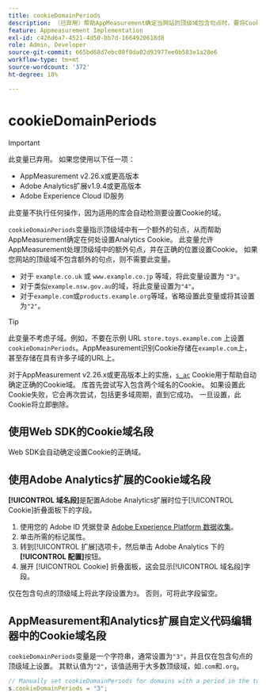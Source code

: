 ```yaml
---
title: cookieDomainPeriods
description: （已弃用）帮助AppMeasurement确定当网站的顶级域包含句点时，要将Cookie存储在何处。
feature: Appmeasurement Implementation
exl-id: c426d6a7-4521-4d50-bb7d-1664920618d8
role: Admin, Developer
source-git-commit: 665bd68d7ebc08f0da02d93977ee0b583e1a28e6
workflow-type: tm+mt
source-wordcount: '372'
ht-degree: 18%

---
```


# cookieDomainPeriods

>[!IMPORTANT]
>此变量已弃用。 如果您使用以下任一项：
>
>* AppMeasurement v2.26.x或更高版本
>* Adobe Analytics扩展v1.9.4或更高版本
>* Adobe Experience Cloud ID服务
>
>此变量不执行任何操作，因为适用的库会自动检测要设置Cookie的域。

`cookieDomainPeriods`变量指示顶级域中有一个额外的句点，从而帮助AppMeasurement确定在何处设置Analytics Cookie。 此变量允许AppMeasurement处理顶级域中的额外句点，并在正确的位置设置Cookie。 如果您网站的顶级域不包含额外的句点，则不需要此变量。

* 对于 `example.co.uk` 或 `www.example.co.jp` 等域，将此变量设置为 `"3"`。
* 对于类似`example.nsw.gov.au`的域，将此变量设置为`"4"`。
* 对于`example.com`或`products.example.org`等域，省略设置此变量或将其设置为`"2"`。

>[!TIP]
>
>此变量不考虑子域。例如，不要在示例 URL `store.toys.example.com` 上设置 `cookieDomainPeriods`。AppMeasurement识别Cookie存储在`example.com`上，甚至存储在具有许多子域的URL上。

对于AppMeasurement v2.26.x或更高版本上的实施，[`s_ac`](https://experienceleague.adobe.com/en/docs/core-services/interface/data-collection/cookies/analytics) Cookie用于帮助自动确定正确的Cookie域。 库首先尝试写入包含两个域名的Cookie。 如果设置此Cookie失败，它会再次尝试，包括更多域周期，直到它成功。 一旦设置，此Cookie将立即删除。

## 使用Web SDK的Cookie域名段

Web SDK会自动确定设置Cookie的正确域。

## 使用Adobe Analytics扩展的Cookie域名段

**[!UICONTROL 域名段]**&#x200B;是配置Adobe Analytics扩展时位于[!UICONTROL Cookie]折叠面板下的字段。

1. 使用您的 Adobe ID 凭据登录 [Adobe Experience Platform 数据收集](https://experience.adobe.com/data-collection)。
1. 单击所需的标记属性。
1. 转到[!UICONTROL 扩展]选项卡，然后单击 Adobe Analytics 下的&#x200B;**[!UICONTROL 配置]**&#x200B;按钮。
1. 展开 [!UICONTROL Cookie] 折叠面板，这会显示[!UICONTROL 域名段]字段。

仅在包含句点的顶级域上将此字段设置为`3`。 否则，可将此字段留空。

## AppMeasurement和Analytics扩展自定义代码编辑器中的Cookie域名段

`cookieDomainPeriods`变量是一个字符串，通常设置为`"3"`，并且仅在包含句点的顶级域上设置。 其默认值为`"2"`，该值适用于大多数顶级域，如`.com`和`.org`。

```js
// Manually set cookieDomainPeriods for domains with a period in the top-level domain, such as www.example.co.uk
s.cookieDomainPeriods = "3";
```
